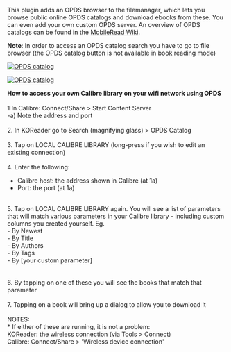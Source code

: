This plugin adds an OPDS browser to the filemanager, which lets you browse public online OPDS catalogs and download ebooks from these. You can even add your own custom OPDS server. An overview of OPDS catalogs can be found in the [MobileRead Wiki](https://wiki.mobileread.com/wiki/OPDS).

**Note**: In order to access an OPDS catalog search you have to go to file browser (the OPDS catalog button is not available in book reading mode)

[![OPDS catalog](https://github.com/koreader/koreader/wiki/screenshots/screenshot_opds.png)](https://github.com/koreader/koreader/wiki/screenshots/screenshot_opds.png)

[![OPDS catalog](https://github.com/koreader/koreader/wiki/screenshots/screenshot_opds_server.png)](https://github.com/koreader/koreader/wiki/screenshots/screenshot_opds_server.png)



**How to access your own Calibre library on your wifi network using OPDS**
<BR>
<BR>
1 In Calibre:
Connect/Share > Start Content Server
<BR>
-a) Note the address and port
<BR><BR>
2. In KOReader go to Search (magnifying glass) > OPDS Catalog
<BR><BR>
3. Tap on LOCAL CALIBRE LIBRARY (long-press if you wish to edit an existing connection)
<BR><BR>
4. Enter the following:
<BR>
- Calibre host: the address shown in Calibre (at 1a)
- Port: the port (at 1a)
<BR>
5. Tap on LOCAL CALIBRE LIBRARY again. You will see a list of parameters that will match various parameters in your Calibre library - including custom columns you created yourself. 
Eg.<BR>
- By Newest<BR>
- By Title<BR>
- By Authors<BR>
- By Tags<BR>
- By [your custom parameter]<BR>
<BR><BR>
6. By tapping on one of these you will see the books that match that parameter
<BR><BR>
7. Tapping on a book will bring up a dialog to allow you to download it
<BR><BR>
NOTES:<BR>
* If either of these are running, it is not a problem:<BR>
KOReader: the wireless connection (via Tools > Connect)<BR>
Calibre: Connect/Share > 'Wireless device connection'<BR>